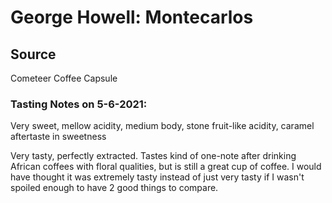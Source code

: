 # George Howell: Montecarlos

## Source
Cometeer Coffee Capsule


### Tasting Notes on 5-6-2021:
Very sweet, mellow acidity, medium body, stone fruit-like acidity, caramel aftertaste in sweetness

Very tasty, perfectly extracted. Tastes kind of one-note after drinking African coffees with floral qualities, but is still a great cup of coffee. I would have thought it was extremely tasty instead of just very tasty if I wasn't spoiled enough to have 2 good things to compare. 
